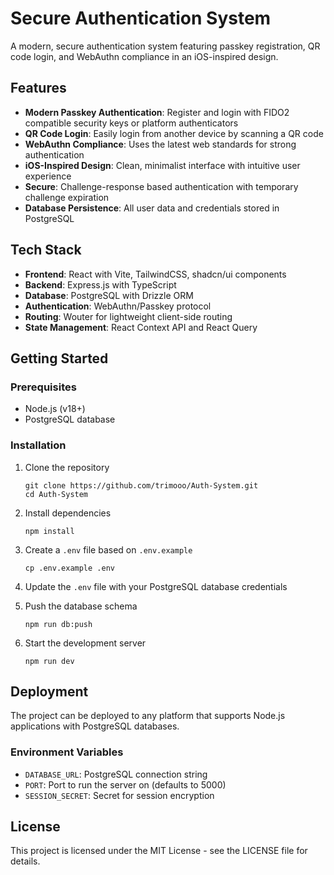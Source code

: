 # Secure Authentication System

A modern, secure authentication system featuring passkey registration, QR code login, and WebAuthn compliance in an iOS-inspired design.

## Features

- **Modern Passkey Authentication**: Register and login with FIDO2 compatible security keys or platform authenticators
- **QR Code Login**: Easily login from another device by scanning a QR code
- **WebAuthn Compliance**: Uses the latest web standards for strong authentication
- **iOS-Inspired Design**: Clean, minimalist interface with intuitive user experience
- **Secure**: Challenge-response based authentication with temporary challenge expiration
- **Database Persistence**: All user data and credentials stored in PostgreSQL

## Tech Stack

- **Frontend**: React with Vite, TailwindCSS, shadcn/ui components
- **Backend**: Express.js with TypeScript
- **Database**: PostgreSQL with Drizzle ORM
- **Authentication**: WebAuthn/Passkey protocol
- **Routing**: Wouter for lightweight client-side routing
- **State Management**: React Context API and React Query

## Getting Started

### Prerequisites

- Node.js (v18+)
- PostgreSQL database

### Installation

1. Clone the repository
   ```
   git clone https://github.com/trimooo/Auth-System.git
   cd Auth-System
   ```

2. Install dependencies
   ```
   npm install
   ```

3. Create a `.env` file based on `.env.example`
   ```
   cp .env.example .env
   ```

4. Update the `.env` file with your PostgreSQL database credentials

5. Push the database schema
   ```
   npm run db:push
   ```

6. Start the development server
   ```
   npm run dev
   ```

## Deployment

The project can be deployed to any platform that supports Node.js applications with PostgreSQL databases.

### Environment Variables

- `DATABASE_URL`: PostgreSQL connection string
- `PORT`: Port to run the server on (defaults to 5000)
- `SESSION_SECRET`: Secret for session encryption

## License

This project is licensed under the MIT License - see the LICENSE file for details.